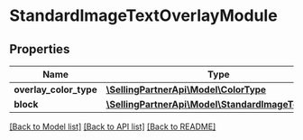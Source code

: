# StandardImageTextOverlayModule

## Properties
Name | Type | Description | Notes
------------ | ------------- | ------------- | -------------
**overlay_color_type** | [**\SellingPartnerApi\Model\ColorType**](ColorType.md) |  | 
**block** | [**\SellingPartnerApi\Model\StandardImageTextBlock**](StandardImageTextBlock.md) |  | [optional] 

[[Back to Model list]](../README.md#documentation-for-models) [[Back to API list]](../README.md#documentation-for-api-endpoints) [[Back to README]](../README.md)


